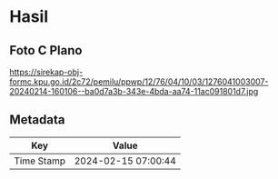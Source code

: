 # Hasil

## Foto C Plano

https://sirekap-obj-formc.kpu.go.id/2c72/pemilu/ppwp/12/76/04/10/03/1276041003007-20240214-160106--ba0d7a3b-343e-4bda-aa74-11ac091801d7.jpg


## Metadata

| Key        | Value               |
| ---------- | ------------------- |
| Time Stamp | 2024-02-15 07:00:44 |



